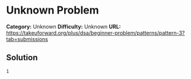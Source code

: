 # Unknown Problem

**Category:** Unknown
**Difficulty:** Unknown
**URL:** https://takeuforward.org/plus/dsa/beginner-problem/patterns/pattern-3?tab=submissions

## Solution

```
1
```
